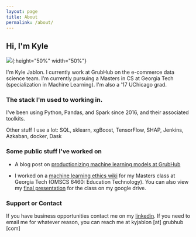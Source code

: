 ```yaml
---
layout: page
title: About
permalink: /about/
---
```


## Hi, I'm Kyle

![](/assets/github_pic.jpg){:height="50%" width="50%"}


I'm Kyle Jablon. I currently work at GrubHub on the e-commerce data science team. I'm currently pursuing a Masters in CS at Georgia Tech (specialization in Machine Learning). I'm also a '17 UChicago grad.

### The stack I'm used to working in.

I've been using Python, Pandas, and Spark since 2016, and their associated toolkits. 

Other stuff I use a lot: SQL, sklearn, xgBoost, TensorFlow, SHAP, Jenkins, Azkaban, docker, Dask


### Some public stuff I've worked on

- A blog post on [productionizing machine learning models at GrubHub](https://bytes.grubhub.com/just-what-i-needed-making-machine-learning-scalable-and-accessible-at-grubhub-24734cc4139d)

- I worked on a [machine learning ethics wiki](https://kylej1994.github.io/ml_ethics_wiki/) for my Masters class at Georgia Tech (OMSCS 6460: Education Technology). You can also view my [final presentation](https://drive.google.com/file/d/1RQpeGBAXGq4-BbpkztCL8TmDN43Oijeo/view?usp=sharing) for the class on my google drive.


### Support or Contact

If you have business opportunities contact me on my [linkedin](https://www.linkedin.com/in/kylejablon/). If you need to email me for whatever reason, you can reach me at kyjablon [at] grubhub [com]
